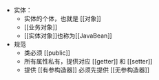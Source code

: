 - 实体：
	- 实体的个体，也就是 [[对象]]
	- [[业务对象]]
	- [[实体对象]]也称为[[JavaBean]]
- 规范
	- 类必须 [[public]]
	- 所有属性私有，提供对应 [[getter]] 和 [[setter]]
	- 提供 [[有参构造器]] 必须先提供 [[无参构造器]]